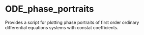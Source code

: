 # ODE_phase_portraits
Provides a script for plotting phase portraits of first order ordinary differential equations systems with constat coefficients.
